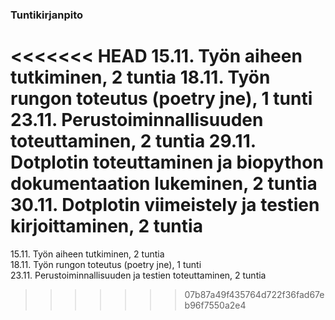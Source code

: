 ### Tuntikirjanpito  

<<<<<<< HEAD
15.11. Työn aiheen tutkiminen, 2 tuntia
18.11. Työn rungon toteutus (poetry jne), 1 tunti
23.11. Perustoiminnallisuuden toteuttaminen, 2 tuntia
29.11. Dotplotin toteuttaminen ja biopython dokumentaation lukeminen, 2 tuntia
30.11. Dotplotin viimeistely ja testien kirjoittaminen, 2 tuntia
=======
15.11. Työn aiheen tutkiminen, 2 tuntia  
18.11. Työn rungon toteutus (poetry jne), 1 tunti  
23.11. Perustoiminnallisuuden ja testien toteuttaminen, 2 tuntia  

>>>>>>> 07b87a49f435764d722f36fad67eb96f7550a2e4


